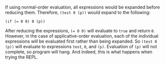 If using normal-order evaluation, all expressions would be expanded before reducing them. Therefore,
`(test 0 (p))` would expand to the following:

```
(if (= 0 0) 0 (p))
```

After reducing the expressions, `(= 0 0)` will evaluate to `true` and return `0`. However, in the
case of applicative-order evaluation, each of the individual expressions will be evaluated first
rather than being expanded. So `(test 0 (p))` will evaluate to expressions `test`, `0`, and `(p)`.
Evaluation of `(p)` will not complete, so program will hang. And indeed, this is what happens when
trying the REPL.
